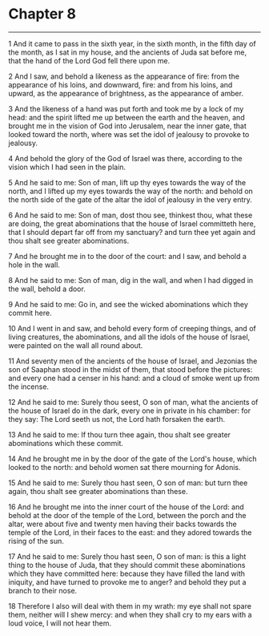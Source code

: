 # Chapter 8

***

1 And it came to pass in the sixth year, in the sixth month, in the fifth day of the month, as I sat in my house, and the ancients of Juda sat before me, that the hand of the Lord God fell there upon me.

2 And I saw, and behold a likeness as the appearance of fire: from the appearance of his loins, and downward, fire: and from his loins, and upward, as the appearance of brightness, as the appearance of amber.

3 And the likeness of a hand was put forth and took me by a lock of my head: and the spirit lifted me up between the earth and the heaven, and brought me in the vision of God into Jerusalem, near the inner gate, that looked toward the north, where was set the idol of jealousy to provoke to jealousy.

4 And behold the glory of the God of Israel was there, according to the vision which I had seen in the plain.

5 And he said to me: Son of man, lift up thy eyes towards the way of the north, and I lifted up my eyes towards the way of the north: and behold on the north side of the gate of the altar the idol of jealousy in the very entry.

6 And he said to me: Son of man, dost thou see, thinkest thou, what these are doing, the great abominations that the house of Israel committeth here, that I should depart far off from my sanctuary? and turn thee yet again and thou shalt see greater abominations.

7 And he brought me in to the door of the court: and I saw, and behold a hole in the wall.

8 And he said to me: Son of man, dig in the wall, and when I had digged in the wall, behold a door.

9 And he said to me: Go in, and see the wicked abominations which they commit here.

10 And I went in and saw, and behold every form of creeping things, and of living creatures, the abominations, and all the idols of the house of Israel, were painted on the wall all round about.

11 And seventy men of the ancients of the house of Israel, and Jezonias the son of Saaphan stood in the midst of them, that stood before the pictures: and every one had a censer in his hand: and a cloud of smoke went up from the incense.

12 And he said to me: Surely thou seest, O son of man, what the ancients of the house of Israel do in the dark, every one in private in his chamber: for they say: The Lord seeth us not, the Lord hath forsaken the earth.

13 And he said to me: If thou turn thee again, thou shalt see greater abominations which these commit.

14 And he brought me in by the door of the gate of the Lord's house, which looked to the north: and behold women sat there mourning for Adonis.

15 And he said to me: Surely thou hast seen, O son of man: but turn thee again, thou shalt see greater abominations than these.

16 And he brought me into the inner court of the house of the Lord: and behold at the door of the temple of the Lord, between the porch and the altar, were about five and twenty men having their backs towards the temple of the Lord, in their faces to the east: and they adored towards the rising of the sun.

17 And he said to me: Surely thou hast seen, O son of man: is this a light thing to the house of Juda, that they should commit these abominations which they have committed here: because they have filled the land with iniquity, and have turned to provoke me to anger? and behold they put a branch to their nose.

18 Therefore I also will deal with them in my wrath: my eye shall not spare them, neither will I shew mercy: and when they shall cry to my ears with a loud voice, I will not hear them.

